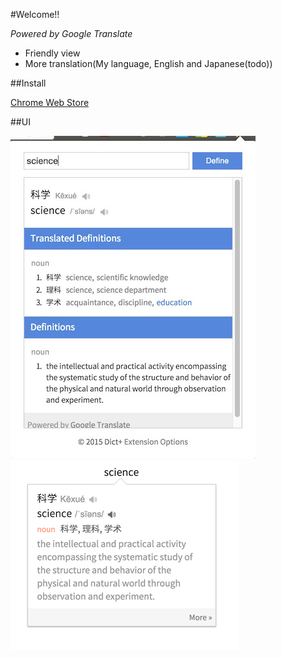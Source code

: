 #Welcome!!

*Powered by Google Translate*

+ Friendly view
+ More translation(My language, English and Japanese(todo))

##Install

[Chrome Web Store](https://chrome.google.com/webstore/detail/pjnedjhmfdfkpkkjajemjmdcnkkopkjo)

##UI

![popup](images/popup.png)
![popup](images/popup1.png)
